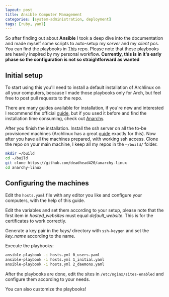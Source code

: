 ```yaml
---
layout: post
title: Ansible Computer Management
categories: [system-administration, deployment]
tags: [ruby, yaml]
---
```


So after finding out about **Ansible** I took a deep dive into the documentation and made myself some scripts to auto-setup my *server* and my *client* pcs. You can find the playbooks in [This](https://github.com/tristaan/software-provision) repo. Please note that these playbooks are heavily inspired by my personal workflow.
**Currently, this is in it's early phase so the configuration is not so straightforward as wanted**


## Initial setup

To start using this you'll need to install a default installation of Archlinux on all your computers, because I made those playbooks only for Arch, but feel free to post pull requests to the repo.

There are many guides available for installation, if you're new and interested I recommend the official [guide](https://wiki.archlinux.org/index.php/Installation_guide), but if you used it before and find the installation time consuming, check out [Anarchy](https://github.com/deadhead420/anarchy-linux).

After you finish the installation. Install the ssh server on all the to-be provisioned machines (Archlinux has a great [guide](https://wiki.archlinux.org/index.php/OpenSSH#Server_usage) exactly for this).
Now after you have all the machines prepared, with working ssh access. Clone the repo on your main machine, I keep all my repos in the `~/build/` folder.

```bash
mkdir ~/build
cd ~/build
git clone https://github.com/deadhead420/anarchy-linux
cd anarchy-linux
```

## Configuring the machines

Edit the `hosts.yaml` file with any editor you like and configure your computers, with the help of this guide.

Edit the variables and set them according to your setup, please note that the first item in *hosted_websites* must equal *default_website*. This is for the certificates to work correctly.

Generate a key pair in the *keys/* directory with `ssh-keygen` and set the *key_name* according to the name.

Execute the playbooks:

```bash
ansible-playbook -i hosts.yml 0_users.yaml
ansible-playbook -i hosts.yml 1_initial.yaml
ansible-playbook -i hosts.yml 2_daemons.yaml
```

After the playbooks are done, edit the sites in `/etc/nginx/sites-enabled` and configure them according to your needs.

You can also customize the playbooks!
